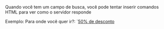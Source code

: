 Quando você tem um campo de busca, você pode tentar inserir comandos HTML para ver como o servidor responde

Exemplo: Para onde você quer ir?: `<a href="http://172.16.1.90/">50% de desconto</a>